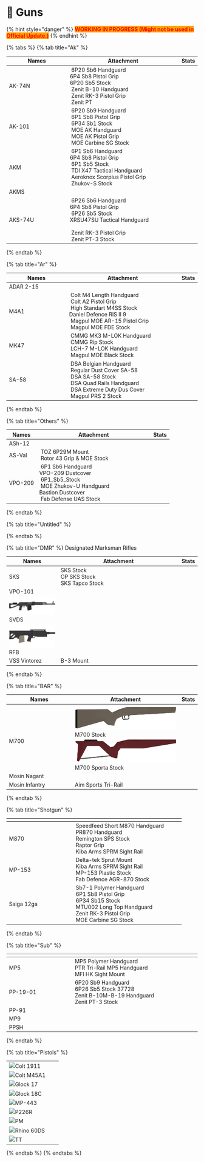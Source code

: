 # 🔫    Guns

{% hint style="danger" %}
<mark style="color:red;background-color:orange;">**WORKING IN PROGRESS (Might not be used in Official Update.)**</mark>
{% endhint %}

{% tabs %}
{% tab title="Ak" %}
<table><thead><tr><th width="175">Names</th><th width="338.66666666666663">Attachment</th><th>Stats</th></tr></thead><tbody><tr><td><a href="https://steamuserimages-a.akamaihd.net/ugc/1618471030019421852/E6240562011389B4D218FE5D1CADAF56D990AB0C/"><img src="https://steamuserimages-a.akamaihd.net/ugc/1618471030019421852/E6240562011389B4D218FE5D1CADAF56D990AB0C/" alt=""></a>AK-74N</td><td><a href="https://steamuserimages-a.akamaihd.net/ugc/1618471299903802048/ECCFE8BA95FBFA7FE436E8AB4A9A50447CD98157/"><img src="https://steamuserimages-a.akamaihd.net/ugc/1618471299903802048/ECCFE8BA95FBFA7FE436E8AB4A9A50447CD98157/" alt=""></a>          6P20 Sb6 Handguard<br>                  6P4 Sb8 Pistol Grip<br>                  6P20 Sb5 Stock<br><a href="https://steamuserimages-a.akamaihd.net/ugc/1618471299903923371/FF36CBE01029CB987185AEBE89DEAEEC16A3B798/"><img src="https://steamuserimages-a.akamaihd.net/ugc/1618471299903923371/FF36CBE01029CB987185AEBE89DEAEEC16A3B798/" alt=""></a>          Zenit B-10 Handguard<br><a href="https://steamuserimages-a.akamaihd.net/ugc/1618471299903924779/3967F3B1508B8EDA812217EBB9DB8B8DB691F6DD/"><img src="https://steamuserimages-a.akamaihd.net/ugc/1618471299903924779/3967F3B1508B8EDA812217EBB9DB8B8DB691F6DD/" alt=""></a>             Zenit RK-3 Pistol Grip<br><a href="https://steamuserimages-a.akamaihd.net/ugc/1618471299903924382/826A13D251F4C333EFE9EE1AB120D4E9DA7AB06E/"><img src="https://steamuserimages-a.akamaihd.net/ugc/1618471299903924382/826A13D251F4C333EFE9EE1AB120D4E9DA7AB06E/" alt=""></a>         Zenit PT </td><td></td></tr><tr><td><a href="https://steamuserimages-a.akamaihd.net/ugc/1618471030019422685/56774506AC0838E396A1F8ACA59670D058F2D5DB/"><img src="https://steamuserimages-a.akamaihd.net/ugc/1618471030019422685/56774506AC0838E396A1F8ACA59670D058F2D5DB/" alt=""></a>AK-101</td><td><a href="https://steamuserimages-a.akamaihd.net/ugc/1618471299904136964/05190AA2D774A31B248759DCFBDC7E28E629301E/"><img src="https://steamuserimages-a.akamaihd.net/ugc/1618471299904136964/05190AA2D774A31B248759DCFBDC7E28E629301E/" alt=""></a>         6P20 Sb9 Handguard<br><a href="https://steamuserimages-a.akamaihd.net/ugc/1618471299904138188/DE068E2631D7BD4863F666F8C8FC8EBC3069F949/"><img src="https://steamuserimages-a.akamaihd.net/ugc/1618471299904138188/DE068E2631D7BD4863F666F8C8FC8EBC3069F949/" alt=""></a>            6P1 Sb8 Pistol Grip<br><a href="https://steamuserimages-a.akamaihd.net/ugc/1618471299904137918/788CB1ECFE14BCECFB3A2B2EB3A505EE1C6A4D63/"><img src="https://steamuserimages-a.akamaihd.net/ugc/1618471299904137918/788CB1ECFE14BCECFB3A2B2EB3A505EE1C6A4D63/" alt=""></a>        6P34 Sb1 Stock<br><a href="https://steamuserimages-a.akamaihd.net/ugc/1618471299904139433/25CEF9FDD1B0273F9F8C44DEA3CF6D3E1D5348CE/"><img src="https://steamuserimages-a.akamaihd.net/ugc/1618471299904139433/25CEF9FDD1B0273F9F8C44DEA3CF6D3E1D5348CE/" alt=""></a>          MOE AK Handguard<br><a href="https://steamuserimages-a.akamaihd.net/ugc/1618471299904140151/E3F92A148789856C3AC935D9262E6EBFE8F46E5F/"><img src="https://steamuserimages-a.akamaihd.net/ugc/1618471299904140151/E3F92A148789856C3AC935D9262E6EBFE8F46E5F/" alt=""></a>             MOE AK Pistol Grip<br><a href="https://steamuserimages-a.akamaihd.net/ugc/1618471299904139874/812D055385691812D43ED5D87DAC2523BB14E088/"><img src="https://steamuserimages-a.akamaihd.net/ugc/1618471299904139874/812D055385691812D43ED5D87DAC2523BB14E088/" alt=""></a>         MOE Carbine SG Stock</td><td></td></tr><tr><td><a href="https://steamuserimages-a.akamaihd.net/ugc/1618471030019423028/8B0A74EE4ACD2F48F2CA319A53EB43082B0CA5CF/"><img src="https://steamuserimages-a.akamaihd.net/ugc/1618471030019423028/8B0A74EE4ACD2F48F2CA319A53EB43082B0CA5CF/" alt=""></a>AKM</td><td><a href="https://steamuserimages-a.akamaihd.net/ugc/1618471299904140969/ABE37F768023BD3732DDA313034428D2AD2A7658/"><img src="https://steamuserimages-a.akamaihd.net/ugc/1618471299904140969/ABE37F768023BD3732DDA313034428D2AD2A7658/" alt=""></a>         6P1 Sb6 Handguard<br>                 6P4 Sb8 Pistol Grip<br><a href="https://steamuserimages-a.akamaihd.net/ugc/1618471299904141248/5A42C5F65D28E7C7DAF4EFEFDA9151E697E11792/"><img src="https://steamuserimages-a.akamaihd.net/ugc/1618471299904141248/5A42C5F65D28E7C7DAF4EFEFDA9151E697E11792/" alt=""></a>       6P1 Sb5 Stock<br><a href="https://steamuserimages-a.akamaihd.net/ugc/1618471299904144258/AA12E1792BAD716C59C8D6DD78FD66CE4315891F/"><img src="https://steamuserimages-a.akamaihd.net/ugc/1618471299904144258/AA12E1792BAD716C59C8D6DD78FD66CE4315891F/" alt=""></a>  TDI X47 Tactical Handguard<br><a href="https://steamuserimages-a.akamaihd.net/ugc/1618471299904144677/E63C1AF3341702895CBB733B4622BE1FE6B155F7/"><img src="https://steamuserimages-a.akamaihd.net/ugc/1618471299904144677/E63C1AF3341702895CBB733B4622BE1FE6B155F7/" alt=""></a>            Aeroknox Scorpius Pistol Grip<br><a href="https://steamuserimages-a.akamaihd.net/ugc/1618471299904146103/17E7D03888EDB3DA20B1950A5F54F6BF09D1E308/"><img src="https://steamuserimages-a.akamaihd.net/ugc/1618471299904146103/17E7D03888EDB3DA20B1950A5F54F6BF09D1E308/" alt=""></a>        Zhukov-S Stock</td><td></td></tr><tr><td><a href="https://steamuserimages-a.akamaihd.net/ugc/1618471393141957092/EBE0CE08D68C5E8FA46BCB0CCF6134E42105344C/"><img src="https://steamuserimages-a.akamaihd.net/ugc/1618471393141957092/EBE0CE08D68C5E8FA46BCB0CCF6134E42105344C/" alt=""></a>AKMS</td><td></td><td></td></tr><tr><td><a href="https://steamuserimages-a.akamaihd.net/ugc/1618471030019423321/963122024B74454FEB393D692549B860CC04F14C/"><img src="https://steamuserimages-a.akamaihd.net/ugc/1618471030019423321/963122024B74454FEB393D692549B860CC04F14C/" alt=""></a>AKS-74U</td><td><a href="https://steamuserimages-a.akamaihd.net/ugc/1618471299904284611/D0FF67C9A3C0F32A7516A8762EAA65BCB30C6290/"><img src="https://steamuserimages-a.akamaihd.net/ugc/1618471299904284611/D0FF67C9A3C0F32A7516A8762EAA65BCB30C6290/" alt=""></a>        6P26 Sb6 Handguard<br>                6P4 Sb8 Pistol Grip<br><a href="https://steamuserimages-a.akamaihd.net/ugc/1618471299904284854/CC310A17708405EE5C5EC20868105E4293447DFD/"><img src="https://steamuserimages-a.akamaihd.net/ugc/1618471299904284854/CC310A17708405EE5C5EC20868105E4293447DFD/" alt=""></a>      6P26 Sb5 Stock<br><a href="https://steamuserimages-a.akamaihd.net/ugc/1618471299904293222/7ACDFB189A0A521180CAFD41A6CD9728FD25D6E4/"><img src="https://steamuserimages-a.akamaihd.net/ugc/1618471299904293222/7ACDFB189A0A521180CAFD41A6CD9728FD25D6E4/" alt=""></a>XRSU47SU Tactical Handguard<br><br><a href="https://steamuserimages-a.akamaihd.net/ugc/1618471299903924779/3967F3B1508B8EDA812217EBB9DB8B8DB691F6DD/"><img src="https://steamuserimages-a.akamaihd.net/ugc/1618471299903924779/3967F3B1508B8EDA812217EBB9DB8B8DB691F6DD/" alt=""></a>          Zenit RK-3 Pistol Grip<br><a href="https://steamuserimages-a.akamaihd.net/ugc/1618471299904294118/3DB9997259888B60D7F1205358B48216FBCFDDEB/"><img src="https://steamuserimages-a.akamaihd.net/ugc/1618471299904294118/3DB9997259888B60D7F1205358B48216FBCFDDEB/" alt=""></a>      Zenit PT-3 Stock</td><td></td></tr></tbody></table>
{% endtab %}

{% tab title="Ar" %}


<table><thead><tr><th width="178.66666666666666">Names</th><th width="353">Attachment</th><th>Stats</th></tr></thead><tbody><tr><td><a href="https://steamuserimages-a.akamaihd.net/ugc/1618471030019421270/676740379C586230F07F3B231F7FDE44A4D6E4FF/"><img src="https://steamuserimages-a.akamaihd.net/ugc/1618471030019421270/676740379C586230F07F3B231F7FDE44A4D6E4FF/" alt=""></a>ADAR 2-15</td><td></td><td></td></tr><tr><td><a href="https://steamuserimages-a.akamaihd.net/ugc/1618471030019426330/F149F8B1E8934F8B45B3E1250ACB033A1186F025/"><img src="https://steamuserimages-a.akamaihd.net/ugc/1618471030019426330/F149F8B1E8934F8B45B3E1250ACB033A1186F025/" alt=""></a>M4A1</td><td><a href="https://steamuserimages-a.akamaihd.net/ugc/1618471299904316447/05525AA16CEB3E82B6A13B895A463E9D59CD6D3B/"><img src="https://steamuserimages-a.akamaihd.net/ugc/1618471299904316447/05525AA16CEB3E82B6A13B895A463E9D59CD6D3B/" alt=""></a>     Colt M4 Length Handguard<br><a href="https://steamuserimages-a.akamaihd.net/ugc/1618471299904317097/E2969D0E980E88DEE567971EFD3ED8681BB8AAFD/"><img src="https://steamuserimages-a.akamaihd.net/ugc/1618471299904317097/E2969D0E980E88DEE567971EFD3ED8681BB8AAFD/" alt=""></a>          Colt A2 Pistol Grip<br><a href="https://steamuserimages-a.akamaihd.net/ugc/1618471299904318255/972AD4CD9F872E628791B5AADBD9A37D5C7AFA96/"><img src="https://steamuserimages-a.akamaihd.net/ugc/1618471299904318255/972AD4CD9F872E628791B5AADBD9A37D5C7AFA96/" alt=""></a>     High Standart M4SS Stock<a href="https://steamuserimages-a.akamaihd.net/ugc/1618471299904319000/F8EEF5FE87FBD9CCDDCF1765B762DFD1D73A3CFF/"><br><img src="https://steamuserimages-a.akamaihd.net/ugc/1618471299904319000/F8EEF5FE87FBD9CCDDCF1765B762DFD1D73A3CFF/" alt=""></a>Daniel Defence RIS II 9<a href="https://steamuserimages-a.akamaihd.net/ugc/1618471299904319916/A39123184818F22BCD3D808D5A67E7B8C58CA6E1/"><br><img src="https://steamuserimages-a.akamaihd.net/ugc/1618471299904319916/A39123184818F22BCD3D808D5A67E7B8C58CA6E1/" alt=""></a>          Magpul MOE AR-15 Pistol Grip<a href="https://steamuserimages-a.akamaihd.net/ugc/1618471299904320307/9576D6CE4327F1602F50D9752FFB3D4F92190C97/"><br><img src="https://steamuserimages-a.akamaihd.net/ugc/1618471299904320307/9576D6CE4327F1602F50D9752FFB3D4F92190C97/" alt=""></a>      Magpul MOE FDE Stock</td><td></td></tr><tr><td><a href="https://steamuserimages-a.akamaihd.net/ugc/1618471030019427574/FD5F77C9FD50432AF76D0779976D3A23635EF13A/"><img src="https://steamuserimages-a.akamaihd.net/ugc/1618471030019427574/FD5F77C9FD50432AF76D0779976D3A23635EF13A/" alt=""></a>MK47</td><td><a href="https://steamuserimages-a.akamaihd.net/ugc/1618471299904337904/BC61773E7765B7510688B8D97C7670A279877736/"><img src="https://steamuserimages-a.akamaihd.net/ugc/1618471299904337904/BC61773E7765B7510688B8D97C7670A279877736/" alt=""></a>     CMMG MK3 M-LOK Handguard<br><a href="https://steamuserimages-a.akamaihd.net/ugc/1618471299904338136/F87DCF523B94D7B34636428C7127B2EBA2A89075/"><img src="https://steamuserimages-a.akamaihd.net/ugc/1618471299904338136/F87DCF523B94D7B34636428C7127B2EBA2A89075/" alt=""></a>          CMMG Rip Stock<br><a href="https://steamuserimages-a.akamaihd.net/ugc/1618471299904339082/CEBF1902E359748B493FA84AE5D52A9289DFE67D/"><img src="https://steamuserimages-a.akamaihd.net/ugc/1618471299904339082/CEBF1902E359748B493FA84AE5D52A9289DFE67D/" alt=""></a>     LCH-7 M-LOK Handguard<br><a href="https://steamuserimages-a.akamaihd.net/ugc/1618471299904339674/C11A2ACA7FD1A7078C43D6FFF5E3AAAF210A9252/"><img src="https://steamuserimages-a.akamaihd.net/ugc/1618471299904339674/C11A2ACA7FD1A7078C43D6FFF5E3AAAF210A9252/" alt=""></a>          Magpul MOE Black Stock</td><td></td></tr><tr><td><a href="https://steamuserimages-a.akamaihd.net/ugc/1618471030019429998/09FB190E733F136A293A3D233533606B8BD14932/"><img src="https://steamuserimages-a.akamaihd.net/ugc/1618471030019429998/09FB190E733F136A293A3D233533606B8BD14932/" alt=""></a>SA-58</td><td><a href="https://steamuserimages-a.akamaihd.net/ugc/1618471299904346672/202B97E7BD6EDAB191BD0E1FE592FA3F821FF2B3/"><img src="https://steamuserimages-a.akamaihd.net/ugc/1618471299904346672/202B97E7BD6EDAB191BD0E1FE592FA3F821FF2B3/" alt=""></a>         DSA Belgian Handguard<br><a href="https://steamuserimages-a.akamaihd.net/ugc/1618471299904347996/4EC4505D302F34AF929EEDCE31BC1E0D0FF45E03/"><img src="https://steamuserimages-a.akamaihd.net/ugc/1618471299904347996/4EC4505D302F34AF929EEDCE31BC1E0D0FF45E03/" alt=""></a>         Regular Dust Cover SA-58<br><a href="https://steamuserimages-a.akamaihd.net/ugc/1618471299904348348/6201145FA74633E3F4946770A791066D81D6114D/"><img src="https://steamuserimages-a.akamaihd.net/ugc/1618471299904348348/6201145FA74633E3F4946770A791066D81D6114D/" alt=""></a>               DSA SA-58 Stock<br><a href="https://steamuserimages-a.akamaihd.net/ugc/1618471299904348932/E4856C6244479075E45C4E811023D50C17BDF1E5/"><img src="https://steamuserimages-a.akamaihd.net/ugc/1618471299904348932/E4856C6244479075E45C4E811023D50C17BDF1E5/" alt=""></a>          DSA Quad Rails Handguard<br><a href="https://steamuserimages-a.akamaihd.net/ugc/1618471299904349470/0C2C2AF29D5B6A8B2FB97C99308E06D73128DB7E/"><img src="https://steamuserimages-a.akamaihd.net/ugc/1618471299904349470/0C2C2AF29D5B6A8B2FB97C99308E06D73128DB7E/" alt=""></a>          DSA Extreme Duty Dus Cover<br><a href="https://steamuserimages-a.akamaihd.net/ugc/1618471299904350807/BCF3FC6E11F0EE6502EF133DC37F3F6BAC083BD8/"><img src="https://steamuserimages-a.akamaihd.net/ugc/1618471299904350807/BCF3FC6E11F0EE6502EF133DC37F3F6BAC083BD8/" alt=""></a>                Magpul PRS 2 Stock</td><td></td></tr></tbody></table>
{% endtab %}

{% tab title="Others" %}


<table><thead><tr><th>Names</th><th width="286.66666666666663">Attachment</th><th>Stats</th></tr></thead><tbody><tr><td><a href="https://steamuserimages-a.akamaihd.net/ugc/1618471030019423905/93C204505C51E5D0EC0133A6E34141958D16D790/"><img src="https://steamuserimages-a.akamaihd.net/ugc/1618471030019423905/93C204505C51E5D0EC0133A6E34141958D16D790/" alt=""></a>ASh-12</td><td></td><td></td></tr><tr><td><a href="https://steamuserimages-a.akamaihd.net/ugc/1618471030019424177/800D0ACB537AB57E17467623C00AEA5405188C0E/"><img src="https://steamuserimages-a.akamaihd.net/ugc/1618471030019424177/800D0ACB537AB57E17467623C00AEA5405188C0E/" alt=""></a>AS-Val</td><td><a href="https://steamuserimages-a.akamaihd.net/ugc/1618471299904419396/CBF0F2CE3B0B8F394D12C7EDCD799362524C03E0/"><img src="https://steamuserimages-a.akamaihd.net/ugc/1618471299904419396/CBF0F2CE3B0B8F394D12C7EDCD799362524C03E0/" alt=""></a>     TOZ 6P29M Mount<br><a href="https://steamuserimages-a.akamaihd.net/ugc/1618471299904417281/D168A0CDA332A3D167F95721D05486DE86CAE133/"><img src="https://steamuserimages-a.akamaihd.net/ugc/1618471299904417281/D168A0CDA332A3D167F95721D05486DE86CAE133/" alt=""></a>   Rotor 43 Grip &#x26; MOE Stock</td><td></td></tr><tr><td><a href="https://steamuserimages-a.akamaihd.net/ugc/1618471030019428689/EC4A9DC273279FBAC7626D39E50640AEC78A71AE/"><img src="https://steamuserimages-a.akamaihd.net/ugc/1618471030019428689/EC4A9DC273279FBAC7626D39E50640AEC78A71AE/" alt=""></a>VPO-209</td><td><a href="https://steamuserimages-a.akamaihd.net/ugc/1618471299904140969/ABE37F768023BD3732DDA313034428D2AD2A7658/"><img src="https://steamuserimages-a.akamaihd.net/ugc/1618471299904140969/ABE37F768023BD3732DDA313034428D2AD2A7658/" alt=""></a>       6P1 Sb6 Handguard<br><a href="https://steamuserimages-a.akamaihd.net/ugc/1618471299904434473/37C954B562BC43D2228907C6E6EDA0541F980968/"><img src="https://steamuserimages-a.akamaihd.net/ugc/1618471299904434473/37C954B562BC43D2228907C6E6EDA0541F980968/" alt=""></a>VPO-209 Dustcover<br><a href="https://steamuserimages-a.akamaihd.net/ugc/1618471299904141248/5A42C5F65D28E7C7DAF4EFEFDA9151E697E11792/"><img src="https://steamuserimages-a.akamaihd.net/ugc/1618471299904141248/5A42C5F65D28E7C7DAF4EFEFDA9151E697E11792/" alt=""></a>      6P1_Sb5_Stock<br><a href="https://steamuserimages-a.akamaihd.net/ugc/1618471299904433999/91A7D8842DA800D92C1188DC17E1362884205D5B/"><img src="https://steamuserimages-a.akamaihd.net/ugc/1618471299904433999/91A7D8842DA800D92C1188DC17E1362884205D5B/" alt=""></a>      MOE Zhukov-U Handguard<a href="https://steamuserimages-a.akamaihd.net/ugc/1618471299904436134/84D542804FD17FB7E2382A75597472CAB5FA87D6/"><br><img src="https://steamuserimages-a.akamaihd.net/ugc/1618471299904436134/84D542804FD17FB7E2382A75597472CAB5FA87D6/" alt=""></a>Bastion Dustcover<br><a href="https://steamuserimages-a.akamaihd.net/ugc/1618471299904439076/B572276265AAFE07781401C2171E622E52F60449/"><img src="https://steamuserimages-a.akamaihd.net/ugc/1618471299904439076/B572276265AAFE07781401C2171E622E52F60449/" alt=""></a>     Fab Defense UAS Stock</td><td></td></tr></tbody></table>
{% endtab %}

{% tab title="Untitled" %}

{% endtab %}

{% tab title="DMR" %}
Designated Marksman Rifles

<table><thead><tr><th>Names</th><th width="304.66666666666663">Attachment</th><th>Stats</th></tr></thead><tbody><tr><td><a href="https://steamuserimages-a.akamaihd.net/ugc/1618471030019449169/16280AAF030964D51EAF676B19D987D283D9A23B/"><img src="https://steamuserimages-a.akamaihd.net/ugc/1618471030019449169/16280AAF030964D51EAF676B19D987D283D9A23B/" alt=""></a>SKS</td><td><a href="https://steamuserimages-a.akamaihd.net/ugc/1618471299904509409/7DC1E995FC46A306839B5EBB7D49DB29C6B1174A/"><img src="https://steamuserimages-a.akamaihd.net/ugc/1618471299904509409/7DC1E995FC46A306839B5EBB7D49DB29C6B1174A/" alt=""></a>SKS Stock<br><a href="https://steamuserimages-a.akamaihd.net/ugc/1618471299904509867/65CAABC47AD912B6FAB528D7F7E38140505FCA9C/"><img src="https://steamuserimages-a.akamaihd.net/ugc/1618471299904509867/65CAABC47AD912B6FAB528D7F7E38140505FCA9C/" alt=""></a>OP SKS Stock<br><a href="https://steamuserimages-a.akamaihd.net/ugc/1618471299904510336/6D4FFED01761D72FA399E345D0FC20F8AEF44E08/"><img src="https://steamuserimages-a.akamaihd.net/ugc/1618471299904510336/6D4FFED01761D72FA399E345D0FC20F8AEF44E08/" alt=""></a>SKS Tapco Stock</td><td></td></tr><tr><td><a href="https://steamuserimages-a.akamaihd.net/ugc/1618471030019446500/80D3D8161677F2EBE452F8264BA7744C891AABC0/"><img src="https://steamuserimages-a.akamaihd.net/ugc/1618471030019446500/80D3D8161677F2EBE452F8264BA7744C891AABC0/" alt=""></a>VPO-101</td><td></td><td></td></tr><tr><td><img src="../../.gitbook/assets/SVDS_38061.png" alt="">SVDS</td><td></td><td></td></tr><tr><td><img src="../../.gitbook/assets/RFB_38093.png" alt="">RFB</td><td></td><td></td></tr><tr><td><a href="https://steamuserimages-a.akamaihd.net/ugc/1618471030019446071/466620F0B89B42E2C37833244B5A467DA3ABD034/"><img src="https://steamuserimages-a.akamaihd.net/ugc/1618471030019446071/466620F0B89B42E2C37833244B5A467DA3ABD034/" alt=""></a>VSS Vintorez</td><td><a href="https://steamuserimages-a.akamaihd.net/ugc/1618471299904524916/B71142890EDCA0F5503DAC17F65C3156B5B45048/"><img src="https://steamuserimages-a.akamaihd.net/ugc/1618471299904524916/B71142890EDCA0F5503DAC17F65C3156B5B45048/" alt=""></a>B-3 Mount</td><td></td></tr></tbody></table>
{% endtab %}

{% tab title="BAR" %}


<table><thead><tr><th width="179">Names</th><th width="300.66666666666663">Attachment</th><th>Stats</th></tr></thead><tbody><tr><td><a href="https://steamuserimages-a.akamaihd.net/ugc/1618471030019450584/8A6E6E3C3A76F933BFE3AE0BB3B95EFACC7CCAB1/"><img src="https://steamuserimages-a.akamaihd.net/ugc/1618471030019450584/8A6E6E3C3A76F933BFE3AE0BB3B95EFACC7CCAB1/" alt=""></a><br>M700</td><td><img src="../../.gitbook/assets/M700_Stock_37733.png" alt="" data-size="line">M700 Stock<br><img src="../../.gitbook/assets/M700_Sporta_Stock_37734.png" alt="" data-size="line">M700 Sporta Stock</td><td></td></tr><tr><td><a href="https://steamuserimages-a.akamaihd.net/ugc/1618471030019450807/69F934B558C7830A6490AF5FD9F8146FBBC77765/"><img src="https://steamuserimages-a.akamaihd.net/ugc/1618471030019450807/69F934B558C7830A6490AF5FD9F8146FBBC77765/" alt=""></a>Mosin Nagant</td><td></td><td></td></tr><tr><td><a href="https://steamuserimages-a.akamaihd.net/ugc/1618471030019451202/1B20C8D3500C15E242154C3377C3B72BE1258CDA/"><img src="https://steamuserimages-a.akamaihd.net/ugc/1618471030019451202/1B20C8D3500C15E242154C3377C3B72BE1258CDA/" alt=""></a>Mosin Infantry</td><td><a href="https://steamuserimages-a.akamaihd.net/ugc/1618471299904709584/0F3BBBFD1F899B28995AE9E50887769160F4F723/"><img src="https://steamuserimages-a.akamaihd.net/ugc/1618471299904709584/0F3BBBFD1F899B28995AE9E50887769160F4F723/" alt=""></a>Aim Sports Tri-Rail</td><td></td></tr></tbody></table>
{% endtab %}

{% tab title="Shotgun" %}


<table><thead><tr><th width="161.66666666666666"></th><th width="258"></th><th></th></tr></thead><tbody><tr><td><a href="https://steamuserimages-a.akamaihd.net/ugc/1618471030019441545/C196226C8884DE5819C5AE264FCAF432B4F2CB2D/"><img src="https://steamuserimages-a.akamaihd.net/ugc/1618471030019441545/C196226C8884DE5819C5AE264FCAF432B4F2CB2D/" alt=""></a>M870</td><td><a href="https://steamuserimages-a.akamaihd.net/ugc/1618471299904768711/47758A0CB6E398816D8AE07833D230BE30D56D52/"><img src="https://steamuserimages-a.akamaihd.net/ugc/1618471299904768711/47758A0CB6E398816D8AE07833D230BE30D56D52/" alt=""></a>Speedfeed Short M870 Handguard<br><a href="https://steamuserimages-a.akamaihd.net/ugc/1618471299904738039/CA66DE258C434F45B947ED713E2E41849B953D52/"><img src="https://steamuserimages-a.akamaihd.net/ugc/1618471299904738039/CA66DE258C434F45B947ED713E2E41849B953D52/" alt=""></a>PR870 Handguard<br><a href="https://steamuserimages-a.akamaihd.net/ugc/1618471299904816725/58808E5B0F1115367A060B6E4220CB7043B54FCE/"><img src="https://steamuserimages-a.akamaihd.net/ugc/1618471299904816725/58808E5B0F1115367A060B6E4220CB7043B54FCE/" alt=""></a>Remington SPS Stock<br><a href="https://steamuserimages-a.akamaihd.net/ugc/1618471299904816137/418F0DC1F634BBACEFBF4D116A0921462C70017B/"><img src="https://steamuserimages-a.akamaihd.net/ugc/1618471299904816137/418F0DC1F634BBACEFBF4D116A0921462C70017B/" alt=""></a>Raptor Grip<br><a href="https://steamuserimages-a.akamaihd.net/ugc/1618471299904736354/4A37B0F759957AF9A96832D826AAAAE90930C192/"><img src="https://steamuserimages-a.akamaihd.net/ugc/1618471299904736354/4A37B0F759957AF9A96832D826AAAAE90930C192/" alt=""></a>Kiba Arms SPRM Sight Rail</td><td></td></tr><tr><td><a href="https://steamuserimages-a.akamaihd.net/ugc/1618471030019442044/70864F95D748DEB2FD3474FFE9CC76D3DC816791/"><img src="https://steamuserimages-a.akamaihd.net/ugc/1618471030019442044/70864F95D748DEB2FD3474FFE9CC76D3DC816791/" alt=""></a>MP-153</td><td><a href="https://steamuserimages-a.akamaihd.net/ugc/1618471299904735197/817ECD42272EE3139476FA60FE064729DFB7BE1B/"><img src="https://steamuserimages-a.akamaihd.net/ugc/1618471299904735197/817ECD42272EE3139476FA60FE064729DFB7BE1B/" alt=""></a>Delta-tek Sprut Mount<br><a href="https://steamuserimages-a.akamaihd.net/ugc/1618471299904736354/4A37B0F759957AF9A96832D826AAAAE90930C192/"><img src="https://steamuserimages-a.akamaihd.net/ugc/1618471299904736354/4A37B0F759957AF9A96832D826AAAAE90930C192/" alt=""></a>Kiba Arms SPRM Sight Rail<br><a href="https://steamuserimages-a.akamaihd.net/ugc/1618471299904740175/A2DFEC97266B88DC0829CE33188E9EA7F506026C/"><img src="https://steamuserimages-a.akamaihd.net/ugc/1618471299904740175/A2DFEC97266B88DC0829CE33188E9EA7F506026C/" alt=""></a>MP-153 Plastic Stock<br><a href="https://steamuserimages-a.akamaihd.net/ugc/1618471299904739306/83DE868694CB1534D35426E12375463AB4E0C019/"><img src="https://steamuserimages-a.akamaihd.net/ugc/1618471299904739306/83DE868694CB1534D35426E12375463AB4E0C019/" alt=""></a>Fab Defence AGR-870 Stock</td><td></td></tr><tr><td><a href="https://steamuserimages-a.akamaihd.net/ugc/1618471030019442566/E4FB5FA3DAEFA10D8135D3F2DEEE22E381242643/"><img src="https://steamuserimages-a.akamaihd.net/ugc/1618471030019442566/E4FB5FA3DAEFA10D8135D3F2DEEE22E381242643/" alt=""></a>Saiga 12ga</td><td><a href="https://steamuserimages-a.akamaihd.net/ugc/1618471299904877574/E3EE0E2F37F0F3E1EED71585AAEB309201F36F13/"><img src="https://steamuserimages-a.akamaihd.net/ugc/1618471299904877574/E3EE0E2F37F0F3E1EED71585AAEB309201F36F13/" alt=""></a>Sb7-1 Polymer Handguard<br><a href="https://steamuserimages-a.akamaihd.net/ugc/1618471299904138188/DE068E2631D7BD4863F666F8C8FC8EBC3069F949/"><img src="https://steamuserimages-a.akamaihd.net/ugc/1618471299904138188/DE068E2631D7BD4863F666F8C8FC8EBC3069F949/" alt=""></a>6P1 Sb8 Pistol Grip<br><a href="https://steamuserimages-a.akamaihd.net/ugc/1618471299904137918/788CB1ECFE14BCECFB3A2B2EB3A505EE1C6A4D63/"><img src="https://steamuserimages-a.akamaihd.net/ugc/1618471299904137918/788CB1ECFE14BCECFB3A2B2EB3A505EE1C6A4D63/" alt=""></a>6P34 Sb15 Stock<br><a href="https://steamuserimages-a.akamaihd.net/ugc/1618471299904874809/07585D8CBB0FA0A0D14AF509DB544F7F61CF096B/"><img src="https://steamuserimages-a.akamaihd.net/ugc/1618471299904874809/07585D8CBB0FA0A0D14AF509DB544F7F61CF096B/" alt=""></a>MTU002 Long Top Handguard<a href="https://steamuserimages-a.akamaihd.net/ugc/1618471299903924779/3967F3B1508B8EDA812217EBB9DB8B8DB691F6DD/"><br><img src="https://steamuserimages-a.akamaihd.net/ugc/1618471299903924779/3967F3B1508B8EDA812217EBB9DB8B8DB691F6DD/" alt=""></a>Zenit RK-3 Pistol Grip<br><a href="https://steamuserimages-a.akamaihd.net/ugc/1618471299904139874/812D055385691812D43ED5D87DAC2523BB14E088/"><img src="https://steamuserimages-a.akamaihd.net/ugc/1618471299904139874/812D055385691812D43ED5D87DAC2523BB14E088/" alt=""></a>MOE Carbine SG Stock</td><td></td></tr></tbody></table>


{% endtab %}

{% tab title="Sub" %}


<table><thead><tr><th width="159.66666666666666"></th><th width="303"></th><th></th></tr></thead><tbody><tr><td><a href="https://steamuserimages-a.akamaihd.net/ugc/1618471030019435289/37FC906E664F2FC48806BBEBE5A495A8DDE9ECB7/"><img src="https://steamuserimages-a.akamaihd.net/ugc/1618471030019435289/37FC906E664F2FC48806BBEBE5A495A8DDE9ECB7/" alt=""></a>MP5</td><td><a href="https://steamuserimages-a.akamaihd.net/ugc/1618471393144506288/1622369A32EF524C80B3BB0419E5C4C2AD6AFE01/"><img src="https://steamuserimages-a.akamaihd.net/ugc/1618471393144506288/1622369A32EF524C80B3BB0419E5C4C2AD6AFE01/" alt=""></a>MP5 Polymer Handguard<br><a href="https://steamuserimages-a.akamaihd.net/ugc/1618471393144506588/E09574D39A420F1D987FC98F2AF0EE01AC638948/"><img src="https://steamuserimages-a.akamaihd.net/ugc/1618471393144506588/E09574D39A420F1D987FC98F2AF0EE01AC638948/" alt=""></a>PTR Tri-Rail MP5 Handguard<a href="https://steamuserimages-a.akamaihd.net/ugc/1618471393144505823/F2EC37769964A5D0C5E53DBD47F8EFD7F93716C8/"><br><img src="https://steamuserimages-a.akamaihd.net/ugc/1618471393144505823/F2EC37769964A5D0C5E53DBD47F8EFD7F93716C8/" alt=""></a>MFI HK Sight Mount</td><td></td></tr><tr><td><a href="https://steamuserimages-a.akamaihd.net/ugc/1618471030019436919/56B1B93387B093156207A1F12A8B0E4BF0C347B5/"><img src="https://steamuserimages-a.akamaihd.net/ugc/1618471030019436919/56B1B93387B093156207A1F12A8B0E4BF0C347B5/" alt=""></a>PP-19-01</td><td><a href="https://steamuserimages-a.akamaihd.net/ugc/1618471299904136964/05190AA2D774A31B248759DCFBDC7E28E629301E/"><img src="https://steamuserimages-a.akamaihd.net/ugc/1618471299904136964/05190AA2D774A31B248759DCFBDC7E28E629301E/" alt=""></a>6P20 Sb9 Handguard<br><a href="https://steamuserimages-a.akamaihd.net/ugc/1618471299904284854/CC310A17708405EE5C5EC20868105E4293447DFD/"><img src="https://steamuserimages-a.akamaihd.net/ugc/1618471299904284854/CC310A17708405EE5C5EC20868105E4293447DFD/" alt=""></a>6P26 Sb5 Stock 37728<br><a href="https://steamuserimages-a.akamaihd.net/ugc/1618471393144510640/58128CB22551AC1DCD53C44C2DA1CE4D26F6DB39/"><img src="https://steamuserimages-a.akamaihd.net/ugc/1618471393144510640/58128CB22551AC1DCD53C44C2DA1CE4D26F6DB39/" alt=""></a>Zenit B-10M-B-19 Handguard<br><a href="https://steamuserimages-a.akamaihd.net/ugc/1618471299904294118/3DB9997259888B60D7F1205358B48216FBCFDDEB/"><img src="https://steamuserimages-a.akamaihd.net/ugc/1618471299904294118/3DB9997259888B60D7F1205358B48216FBCFDDEB/" alt=""></a>Zenit PT-3 Stock</td><td></td></tr><tr><td><a href="https://steamuserimages-a.akamaihd.net/ugc/1618471030019437264/9E1F418CE2ACF6F4D258E08B58BCC61649D900FD/"><img src="https://steamuserimages-a.akamaihd.net/ugc/1618471030019437264/9E1F418CE2ACF6F4D258E08B58BCC61649D900FD/" alt=""></a>PP-91</td><td></td><td></td></tr><tr><td><a href="https://steamuserimages-a.akamaihd.net/ugc/1618471030019436403/8CB53094477A0CC7D0D60E1CD379156B8522EB72/"><img src="https://steamuserimages-a.akamaihd.net/ugc/1618471030019436403/8CB53094477A0CC7D0D60E1CD379156B8522EB72/" alt=""></a>MP9</td><td></td><td></td></tr><tr><td><a href="https://steamuserimages-a.akamaihd.net/ugc/1618471030019437489/28AD2F0A4C946134579366882AB49C1A2882EE75/"><img src="https://steamuserimages-a.akamaihd.net/ugc/1618471030019437489/28AD2F0A4C946134579366882AB49C1A2882EE75/" alt=""></a>PPSH</td><td></td><td></td></tr></tbody></table>


{% endtab %}

{% tab title="Pistols" %}


|                                                                                                                                                                                                                                     |   |   |
| ----------------------------------------------------------------------------------------------------------------------------------------------------------------------------------------------------------------------------------- | - | - |
| [![](https://steamuserimages-a.akamaihd.net/ugc/1618471030019452788/879F7CF7999BFF2CB45BEBB23C0628372D0065C1/)](https://steamuserimages-a.akamaihd.net/ugc/1618471030019452788/879F7CF7999BFF2CB45BEBB23C0628372D0065C1/)Colt 1911  |   |   |
| [![](https://steamuserimages-a.akamaihd.net/ugc/1618471030019453005/9E4AD21AC9FE2F2A0F349560D801E27689BB5BF1/)](https://steamuserimages-a.akamaihd.net/ugc/1618471030019453005/9E4AD21AC9FE2F2A0F349560D801E27689BB5BF1/)Colt M45A1 |   |   |
| [![](https://steamuserimages-a.akamaihd.net/ugc/1618471030019453528/65F014D28E0E775859A6D1A8C67E715FFBCDE3F3/)](https://steamuserimages-a.akamaihd.net/ugc/1618471030019453528/65F014D28E0E775859A6D1A8C67E715FFBCDE3F3/)Glock 17   |   |   |
| [![](https://steamuserimages-a.akamaihd.net/ugc/1618471030019453877/577D630EC065709A899C1D069CF334333F6C16A8/)](https://steamuserimages-a.akamaihd.net/ugc/1618471030019453877/577D630EC065709A899C1D069CF334333F6C16A8/)Glock 18C  |   |   |
| [![](https://steamuserimages-a.akamaihd.net/ugc/1618471030019454841/FB853970F84C6848A6B7714B705B90CF7200A0EA/)](https://steamuserimages-a.akamaihd.net/ugc/1618471030019454841/FB853970F84C6848A6B7714B705B90CF7200A0EA/)MP-443     |   |   |
| [![](https://steamuserimages-a.akamaihd.net/ugc/1618471030019455177/D54FB0B6AC73A989341C50091905C8AB432F3A27/)](https://steamuserimages-a.akamaihd.net/ugc/1618471030019455177/D54FB0B6AC73A989341C50091905C8AB432F3A27/)P226R      |   |   |
| [![](https://steamuserimages-a.akamaihd.net/ugc/1618471030019455652/360B7DA893E2611722778791DECE9FA7E57CF3CF/)](https://steamuserimages-a.akamaihd.net/ugc/1618471030019455652/360B7DA893E2611722778791DECE9FA7E57CF3CF/)PM         |   |   |
| [![](https://steamuserimages-a.akamaihd.net/ugc/1618471030019456554/3D41C227EE506A8DD21877D0CD388F99F547762B/)](https://steamuserimages-a.akamaihd.net/ugc/1618471030019456554/3D41C227EE506A8DD21877D0CD388F99F547762B/)Rhino 60DS |   |   |
| [![](https://steamuserimages-a.akamaihd.net/ugc/1618471030019457390/AE9CEC202573A19ADC2A505D1D735B87FDA7E453/)](https://steamuserimages-a.akamaihd.net/ugc/1618471030019457390/AE9CEC202573A19ADC2A505D1D735B87FDA7E453/)TT         |   |   |
{% endtab %}
{% endtabs %}
